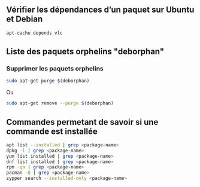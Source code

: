 ## Vérifier les dépendances d’un paquet sur Ubuntu et Debian
```Bash
apt-cache depends vlc
```

## Liste des paquets orphelins "deborphan"

### Supprimer les paquets orphelins
```Bash
sudo apt-get purge $(deborphan)
```
Ou
```bash
sudo apt-get remove --purge $(deborphan)
```

## Commandes permetant de savoir si une commande est installée
```bash
apt list --installed | grep <package-name>
dpkg -l | grep <package-name>
yum list installed | grep <package-name>
dnf list installed | grep <package-name>
rpm -qa | grep <package-name>
pacman -Q | grep <package-name>
zypper search --installed-only <package-name>
```
